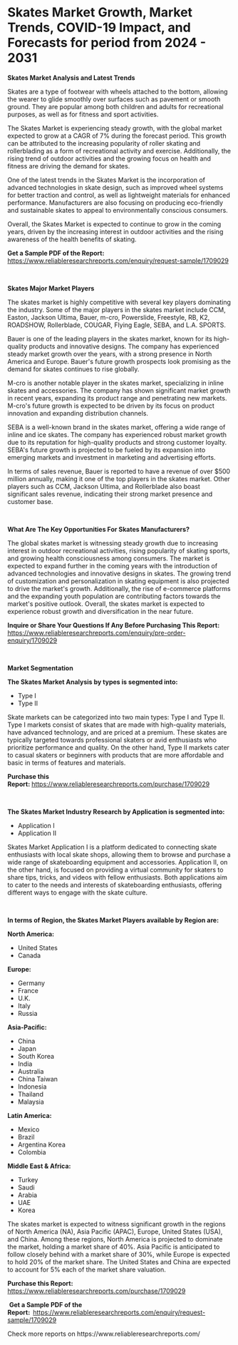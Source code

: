 <p><h1>Skates Market Growth, Market Trends, COVID-19 Impact, and Forecasts for period from 2024 - 2031</h1></p><p><strong>Skates Market Analysis and Latest Trends</strong></p>
<p><p>Skates are a type of footwear with wheels attached to the bottom, allowing the wearer to glide smoothly over surfaces such as pavement or smooth ground. They are popular among both children and adults for recreational purposes, as well as for fitness and sport activities.</p><p>The Skates Market is experiencing steady growth, with the global market expected to grow at a CAGR of 7% during the forecast period. This growth can be attributed to the increasing popularity of roller skating and rollerblading as a form of recreational activity and exercise. Additionally, the rising trend of outdoor activities and the growing focus on health and fitness are driving the demand for skates.</p><p>One of the latest trends in the Skates Market is the incorporation of advanced technologies in skate design, such as improved wheel systems for better traction and control, as well as lightweight materials for enhanced performance. Manufacturers are also focusing on producing eco-friendly and sustainable skates to appeal to environmentally conscious consumers.</p><p>Overall, the Skates Market is expected to continue to grow in the coming years, driven by the increasing interest in outdoor activities and the rising awareness of the health benefits of skating.</p></p>
<p><strong>Get a Sample PDF of the Report:&nbsp;</strong> <a href="https://www.reliableresearchreports.com/enquiry/request-sample/1709029">https://www.reliableresearchreports.com/enquiry/request-sample/1709029</a></p>
<p>&nbsp;</p>
<p><strong>Skates Major Market Players</strong></p>
<p><p>The skates market is highly competitive with several key players dominating the industry. Some of the major players in the skates market include CCM, Easton, Jackson Ultima, Bauer, m-cro, Powerslide, Freestyle, RB, K2, ROADSHOW, Rollerblade, COUGAR, Flying Eagle, SEBA, and L.A. SPORTS.</p><p>Bauer is one of the leading players in the skates market, known for its high-quality products and innovative designs. The company has experienced steady market growth over the years, with a strong presence in North America and Europe. Bauer's future growth prospects look promising as the demand for skates continues to rise globally.</p><p>M-cro is another notable player in the skates market, specializing in inline skates and accessories. The company has shown significant market growth in recent years, expanding its product range and penetrating new markets. M-cro's future growth is expected to be driven by its focus on product innovation and expanding distribution channels.</p><p>SEBA is a well-known brand in the skates market, offering a wide range of inline and ice skates. The company has experienced robust market growth due to its reputation for high-quality products and strong customer loyalty. SEBA's future growth is projected to be fueled by its expansion into emerging markets and investment in marketing and advertising efforts.</p><p>In terms of sales revenue, Bauer is reported to have a revenue of over $500 million annually, making it one of the top players in the skates market. Other players such as CCM, Jackson Ultima, and Rollerblade also boast significant sales revenue, indicating their strong market presence and customer base.</p></p>
<p>&nbsp;</p>
<p><strong>What Are The Key Opportunities For Skates Manufacturers?</strong></p>
<p><p>The global skates market is witnessing steady growth due to increasing interest in outdoor recreational activities, rising popularity of skating sports, and growing health consciousness among consumers. The market is expected to expand further in the coming years with the introduction of advanced technologies and innovative designs in skates. The growing trend of customization and personalization in skating equipment is also projected to drive the market's growth. Additionally, the rise of e-commerce platforms and the expanding youth population are contributing factors towards the market's positive outlook. Overall, the skates market is expected to experience robust growth and diversification in the near future.</p></p>
<p><strong>Inquire or Share Your Questions If Any Before Purchasing This Report:</strong> <a href="https://www.reliableresearchreports.com/enquiry/pre-order-enquiry/1709029">https://www.reliableresearchreports.com/enquiry/pre-order-enquiry/1709029</a></p>
<p>&nbsp;</p>
<p><strong>Market Segmentation</strong></p>
<p><strong>The Skates Market Analysis by types is segmented into:</strong></p>
<p><ul><li>Type I</li><li>Type II</li></ul></p>
<p><p>Skate markets can be categorized into two main types: Type I and Type II. Type I markets consist of skates that are made with high-quality materials, have advanced technology, and are priced at a premium. These skates are typically targeted towards professional skaters or avid enthusiasts who prioritize performance and quality. On the other hand, Type II markets cater to casual skaters or beginners with products that are more affordable and basic in terms of features and materials.</p></p>
<p><strong>Purchase this Report:&nbsp;</strong><a href="https://www.reliableresearchreports.com/purchase/1709029">https://www.reliableresearchreports.com/purchase/1709029</a></p>
<p>&nbsp;</p>
<p><strong>The Skates Market Industry Research by Application is segmented into:</strong></p>
<p><ul><li>Application I</li><li>Application II</li></ul></p>
<p><p>Skates Market Application I is a platform dedicated to connecting skate enthusiasts with local skate shops, allowing them to browse and purchase a wide range of skateboarding equipment and accessories. Application II, on the other hand, is focused on providing a virtual community for skaters to share tips, tricks, and videos with fellow enthusiasts. Both applications aim to cater to the needs and interests of skateboarding enthusiasts, offering different ways to engage with the skate culture.</p></p>
<p>&nbsp;</p>
<p><strong>In terms of Region, the Skates Market Players available by Region are:</strong></p>
<p>
    <p> <strong> North America: </strong>
        <ul>
            <li>United States</li>
            <li>Canada</li>
        </ul>
        </p> 
    <p> <strong> Europe: </strong>
        <ul>
            <li>Germany</li>
            <li>France</li>
            <li>U.K.</li>
            <li>Italy</li>
            <li>Russia</li>
        </ul>
        </p> 
    <p> <strong> Asia-Pacific: </strong>
        <ul>
            <li>China</li>
            <li>Japan</li>
            <li>South Korea</li>
            <li>India</li>
            <li>Australia</li>
            <li>China Taiwan</li>
            <li>Indonesia</li>
            <li>Thailand</li>
            <li>Malaysia</li>
        </ul>
        </p> 
    <p> <strong> Latin America: </strong>
        <ul>
            <li>Mexico</li>
            <li>Brazil</li>
            <li>Argentina Korea</li>
            <li>Colombia</li>
        </ul>
        </p> 
    <p> <strong> Middle East & Africa: </strong>
        <ul>
            <li>Turkey</li>
            <li>Saudi</li>
            <li>Arabia</li>
            <li>UAE</li>
            <li>Korea</li>
        </ul>
    </p>
    </p>
<p><p>The skates market is expected to witness significant growth in the regions of North America (NA), Asia Pacific (APAC), Europe, United States (USA), and China. Among these regions, North America is projected to dominate the market, holding a market share of 40%. Asia Pacific is anticipated to follow closely behind with a market share of 30%, while Europe is expected to hold 20% of the market share. The United States and China are expected to account for 5% each of the market share valuation.</p></p>
<p><strong>Purchase this Report: </strong><a href="https://www.reliableresearchreports.com/purchase/1709029">https://www.reliableresearchreports.com/purchase/1709029</a></p>
<p>&nbsp;<strong>Get a Sample PDF of the Report:&nbsp;&nbsp;</strong><a href="https://www.reliableresearchreports.com/enquiry/request-sample/1709029">https://www.reliableresearchreports.com/enquiry/request-sample/1709029</a></p>
<p><strong></strong></p>
<p>Check more reports on https://www.reliableresearchreports.com/</p>